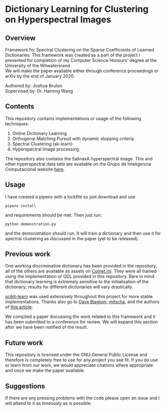 # Dictionary Learning for Clustering on Hyperspectral Images
## Overview
Framework for Spectral Clustering on the Sparse Coefficients of Learned Dictionaries. This framework was created as a part of the project I presented for completion of my Computer Science Honours' degree at the University of the Witwatersrand.  
We will make the paper available either through conference proceedings or arXiv by the end of January 2020.
  
Authored by: Joshua Bruton  
Supervised by: Dr. Hairong Wang

## Contents
This repository contains implementations or usage of the following techniques:
1. Online Dictionary Learning
2. Orthogonal Matching Pursuit with dynamic stopping criteria
3. Spectral Clustering (sk-learn)
4. Hyperspectral Image processing

The repository also contains the SalinasA hyperspectral image. This and other hyperspectral data sets are available on the Grupo de Inteligencia Computacional website [here](http://www.ehu.eus/ccwintco/index.php/Hyperspectral_Remote_Sensing_Scenes).

## Usage
I have created a pipenv with a lockfile so just download and use  
~~~
pipenv install
~~~
and requirements should be met. Then just run:
~~~
python demonstration.py
~~~
and the demonstration should run. It will train a dictionary and then use it for spectral clustering as discussed in the paper (yet to be released).
## Previous work
One working discriminative dictionary has been provided in the repository, all of the others are available as assets on [Comet.ml](https://www.comet.ml/joshuabruton/honours-project/view/). They were all trained using the implementation of ODL provided in this repository. Bare in mind that dictionary learning is extremely sensitive to the initialisation of the dictionary; results for different dictionaries will vary drastically.  
  
[scikit-learn](https://scikit-learn.org/stable/) was used extensively throughout this project for more stable implementations. Thanks also go to [Dave Biagioni](https://github.com/davebiagioni/pyomp/blob/master/omp.py), [mitscha](https://github.com/mitscha/ssc_mps_py/blob/master/matchingpursuit.py), and the authors of [this article](https://dl.acm.org/citation.cfm?id=1553463).
  
We compiled a paper discussing the work related to this framework and it has been submitted to a conference for review. We will expand this section after we have been notified of the result.

## Future work
This repository is licensed under the GNU General Public License and therefore is completely free to use for any project you see fit. If you do use or learn from our work, we would appreciate citations where appropriate and once we make the paper available.

## Suggestions
If there are any pressing problems with the code please open an issue and I will attend to it as timeously as is possible.
